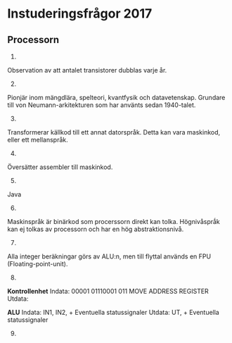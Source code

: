 # Instuderingsfrågor 2017

## Processorn

1. 

Observation av att antalet transistorer dubblas varje år.

2. 

Pionjär inom mängdlära, spelteori, kvantfysik och datavetenskap.
Grundare till von Neumann-arkitekturen som har använts sedan 1940-talet.

3. 

Transformerar källkod till ett annat datorspråk.
Detta kan vara maskinkod, eller ett mellanspråk.

4. 

Översätter assembler till maskinkod.

5. 

Java

6. 

Maskinspråk är binärkod som procerssorn direkt kan tolka.
Högnivåsprǻk kan ej tolkas av processorn och har en hög abstraktionsnivå.

7. 

Alla integer beräkningar görs av ALU:n, men till flyttal
används en FPU (Floating-point-unit).

8. 
__Kontrollenhet__
Indata:
    00001   01110001    011
    MOVE    ADDRESS     REGISTER
Utdata:

__ALU__
Indata:
    IN1, IN2, + Eventuella statussignaler
Utdata:
    UT, + Eventuella statussignaler

9. 


